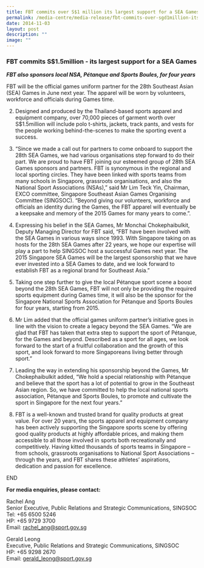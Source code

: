 ```yaml
---
title: FBT commits over S$1 million its largest support for a SEA Games
permalink: /media-centre/media-release/fbt-commits-over-sgd1million-its-largest-support-for-a-sea-games/
date: 2014-11-03
layout: post
description: ""
image: ""
---
```

### **FBT commits S$1.5million - its largest support for a SEA Games**
_**FBT also sponsors local NSA, Pétanque and Sports Boules, for four years**_

FBT will be the official games uniform partner for the 28th Southeast Asian (SEA) Games in June next year. The apparel will be worn by volunteers, workforce and officials during Games time.

2. Designed and produced by the Thailand-based sports apparel and equipment company, over 70,000 pieces of garment worth over S$1.5million will include polo t-shirts, jackets, track pants, and vests for the people working behind-the-scenes to make the sporting event a success.

3. “Since we made a call out for partners to come onboard to support the 28th SEA Games, we had various organisations step forward to do their part. We are proud to have FBT joining our esteemed group of 28th SEA Games sponsors and partners. FBT is synonymous in the regional and local sporting circles. They have been linked with sports teams from many schools in Singapore, grassroots organisations, and also the National Sport Associations (NSAs),” said Mr Lim Teck Yin, Chairman, EXCO committee, Singapore Southeast Asian Games Organising Committee (SINGSOC). “Beyond giving our volunteers, workforce and officials an identity during the Games, the FBT apparel  will eventually be a keepsake and memory of the 2015 Games for many years to come.”.  

4. Expressing his belief in the SEA Games, Mr Monchai Chokephaibulkit, Deputy Managing Director for FBT said, “FBT have been involved with the SEA Games in various ways since 1993. With Singapore taking on as hosts for the 28th SEA Games after 22 years, we hope our expertise will play a part to help SINGSOC host a successful Games next year. The 2015 Singapore SEA Games will be the largest sponsorship that we have ever invested into a SEA Games to date, and we look forward to establish FBT as a regional brand for Southeast Asia.”

5. Taking one step further to give the local Pétanque sport scene a boost beyond the 28th SEA Games, FBT will not only be providing the required sports equipment during Games time, it will also be the sponsor for the Singapore National Sports Association for Pétanque and Sports Boules for four years, starting from 2015.

6. Mr Lim added that the official games uniform partner’s initiative goes in line with the vision to create a legacy beyond the SEA Games. “We are glad that FBT has taken that extra step to support the sport of Pétanque, for the Games and beyond. Described as a sport for all ages, we look forward to the start of a fruitful collaboration and the growth of this sport, and look forward to more Singaporeans living better through sport.”

7. Leading the way in extending his sponsorship beyond the Games, Mr Chokephaibulkit added, “We hold a special relationship with Pétanque and believe that the sport has a lot of potential to grow in the Southeast Asian region. So, we have committed to help the local national sports association, Pétanque and Sports Boules, to promote and cultivate the sport in Singapore for the next four years.”

8. FBT is a well-known and trusted brand for quality products at great value. For over 20 years, the sports apparel and equipment company has been actively supporting the Singapore sports scene by offering good quality products at highly affordable prices, and making them accessible to all those involved in sports both recreationally and competitively. Having kitted thousands of sports teams in Singapore – from schools, grassroots organisations to National Sport Associations – through the years, and FBT shares these athletes’ aspirations, dedication and passion for excellence.

END

**For media enquiries, please contact:**

Rachel Ang  
Senior Executive, Public Relations and Strategic Communications, SINGSOC  
Tel: +65 6500 5246  
HP: +65 9729 3700  
Email: [rachel\_ang@sport.gov.sg](mailto:rachel_ang@sport.gov.sg)

Gerald Leong  
Executive, Public Relations and Strategic Communications, SINGSOC  
HP: +65 9298 2670  
Email: [gerald\_leong@sport.gov.sg](mailto:gerald_leong@sport.gov.sg)